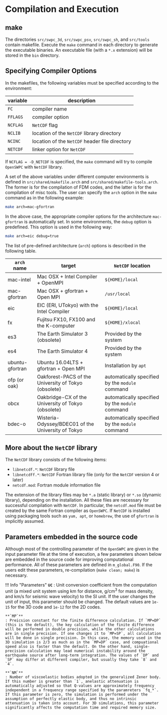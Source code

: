 # Compilation and Execution


## make

The directories `src/swpc_3d`, `src/swpc_psv`, `src/swpc_sh`, and `src/tools` contain makefile. Execute the `make` command in each directory to
generate the executable binaries. An executable file (with a `*.x`
extension) will be stored in the `bin` directory.

## Specifying Compiler Options


In the makefiles, the following variables must be specified according to
the environment:


| variable | description |
| ----- | ------ |
| `FC`  | compiler name |
| `FFLAGS` | compiler option |
| `NCFLAG` | `NetCDF` flag |
| `NCLIB` | location of the  `NetCDF` library directory |
| `NCINC`  | location of the  `NetCDF` header file directory|
| `NETCDF` | linker option for `NetCDF`|


If `NCFLAG = -D_NETCDF` is specified, the `make` command will try to compile `OpenSWPC` with `NetCDF` library.

A set of the above variables under different computer environments is
defined in `src/shared/makefile.arch` and
`src/shared/makefile-tools.arch`. The former is for the compilation of
FDM codes, and the latter is for the compilation of misc tools. The user
can specify the `arch` option in the `make` command as in the following example: 

```bash
make arch=mac-gfortran
```

In the above case, the appropriate compiler options for the architecture `mac-gfortran` is automatically set. In some environments, the `debug` option is predefined. This option is used in the following way: 

```bash
make arch=eic debug=true
```

The list of pre-defined architecture (`arch`) options is described in the following table.

| `arch` name | target  |`NetCDF` location |
| ------------------ | ---------------------------------------- |  ----------------------- |
|  mac-intel     | Mac OSX + Intel Compiler + OpenMPI  |    `${HOME}/local` |
|  mac-gfortran  | Mac OSX + gfortran + Open MPI   |     `/usr/local` |
|  eic           | EIC (ERI, UTokyo) with the Intel Compiler  |    `${HOME}/local` |
|  fx            | Fujitsu FX10, FX100 and the K-computer | `${HOME}/xlocal` |
|  es3           | The Earth Simulator 3 (obsolete)            |   Provided by the system  |
|  es4           | The Earth Simulator 4                       |   Provided by the system  |
|  ubuntu-gfortran   | Ubuntu 16.04LTS + gfortran + Open MPI  |  Installation by `apt` |
| ofp (or oak) | Oakforest-PACS of the University of Tokyo (obsolete) | automatically specified by the `module` command |
| obcx | Oakbridge-CX of the University of Tokyo (obsolete) | automatically specified by the `module` command |
| bdec-o |  Wisteria-Odyssey/BDEC01 of the University of Tokyo | automatically specified by the `module` command |


## More about the `NetCDF` library

The `NetCDF` library consists of the following items:

- `libnetcdf.*`:   `NetCDF` library file
- `libnetcdff.*`:  `NetCDF` Fortran library file (only for the `NetCDF` version 4 or later)
- `netcdf.mod`:    Fortran module information file

The extension of the library files may be `*.a` (static library) or
`*.so` (dynamic library), depending on the installation. All these files
are necessary for successful compilation with `NetCDF`. In particular,
the `netcdf.mod` file must be created by the same Fortran compiler as
`OpenSWPC`. If `NetCDF` is installed using packaging tools such as
`yum, apt`, or `homebrew`, the use of `gfortran` is implicitly assumed.

## Parameters embedded in the source code

Although most of the controlling parameter of the `OpenSWPC` are given in the input parameter file at the time of execution, a few parameters shown below are embedded in the source code for improving computational performance. All of these parameters are defined in `m_global.F90`. If the users edit these parameters, re-compilation (`make clean; make`) is necessary. 


!!! Info "Parameters"
    **`UC`**
    : Unit conversion coefficient from the computation unit (a mixed unit system using km for distance, g/cm$^3$ for mass density, and km/s for seismic wave velocity) to the SI unit. If the user changes the unit of input, this parameter should be changed. The default values are `1e-15` for the 3D code and `1e-12` for the 2D codes. 
    
    **`MP`**
    : Preicsion constant for the finite difference calculation. If `MP=DP` (this is the default), the key calculation of the finite difference will be performed in double precision, while the other calculations are in single precision. If one changes it to `MP=SP`, all calculation will be done in single precision. In this case, the memory used in the 3D simulation is 2/3 as much as in the `MP=DP` case, and compuational speed also is faster than the default. On the other hand, single-precision calculation may lead numerical instability around the earthquake source after long-term integration. The values of `DP` and `SP` may differ at different compiler, but usually they take `8` and `4`. 

    **`NM`**
    : Number of viscoelastic bodies adopted in the generalized Zener body. If this number is greater than `1`, anelastic attenuation is automatically adjusted so that Q-values are approximately frequency independent in a frequency range specified by the paramreters `fq_*`. If this parameter is zero, the simulation is performed under the assumption of perfectly elastic body, and thus no intrinsic attenuation is taken into account. For 3D simulations, this parameter significantly affects the computation time and required memory size. 
